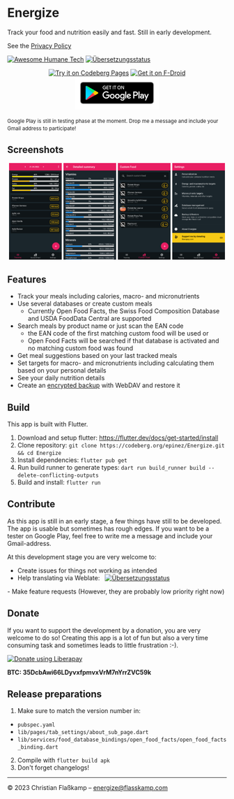 # Energize

Track your food and nutrition easily and fast. Still in early development.

See the [Privacy Policy](PRIVACY.md)

<p>

  [![Awesome Humane Tech](https://raw.githubusercontent.com/humanetech-community/awesome-humane-tech/main/humane-tech-badge.svg?sanitize=true)](https://github.com/humanetech-community/awesome-humane-tech)
  <a href="https://hosted.weblate.org/engage/energize/">
    <img src="https://hosted.weblate.org/widgets/energize/-/energize/svg-badge.svg" alt="Übersetzungsstatus" />
  </a>

</p>

<p align="center">
  <a href="https://epinez.codeberg.page/projects/energize/index.html"><img src="https://codeberg.org/epinez/pages/raw/branch/main/try_on_codeberg_pages.png" alt="Try it on Codeberg Pages" height="75"></a>
  <a href="https://f-droid.org/packages/com.flasskamp.energize"><img src="https://fdroid.gitlab.io/artwork/badge/get-it-on.png" alt="Get it on F-Droid" height="75"></a>
  <a href="https://play.google.com/store/apps/details?id=com.flasskamp.energize"><img src="./docs/google-play-badge.png" alt="Get it on Google Play" height="75"></a>
</p>

<small>
Google Play is still in testing phase at the moment. Drop me a message and include your Gmail address to participate!
</small>

<br>

## Screenshots

<p align="center">
  <img src="./fastlane/metadata/android/en-US/images/phoneScreenshots/1.png" width="24%"/>
  <img src="./fastlane/metadata/android/en-US/images/phoneScreenshots/2.png" width="24%"/>
  <img src="./fastlane/metadata/android/en-US/images/phoneScreenshots/3.png" width="24%"/>
  <img src="./fastlane/metadata/android/en-US/images/phoneScreenshots/4.png" width="24%"/>
</p>

## Features

- Track your meals including calories, macro- and micronutrients
- Use several databases or create custom meals
  - Currently Open Food Facts, the Swiss Food Composition Database and USDA FoodData Central are supported
- Search meals by product name or just scan the EAN code
  - the EAN code of the first matching custom food will be used or
  - Open Food Facts will be searched if that database is activated and no matching custom food was found
- Get meal suggestions based on your last tracked meals
- Set targets for macro- and micronutrients including calculating them based on your personal details
- See your daily nutrition details
- Create an [encrypted backup](docs/backup-encryption/README.md) with WebDAV and restore it

## Build

This app is built with Flutter.

1. Download and setup flutter: https://flutter.dev/docs/get-started/install
2. Clone repository: `git clone https://codeberg.org/epinez/Energize.git && cd Energize`
3. Install dependencies: `flutter pub get`
4. Run build runner to generate types: `dart run build_runner build --delete-conflicting-outputs`
5. Build and install: `flutter run`

## Contribute

As this app is still in an early stage, a few things have still to be developed. The app is usable but sometimes has rough edges. If you want to be a tester on Google Play, feel free to write me a message and include your Gmail-address.

At this development stage you are very welcome to:

- Create issues for things not working as intended
- Help translating via Weblate: &nbsp; <a href="https://hosted.weblate.org/engage/energize/">
  <img src="https://hosted.weblate.org/widgets/energize/-/energize/svg-badge.svg" alt="Übersetzungsstatus" />
</a>
- Make feature requests (However, they are probably low priority right now)

## Donate 

If you want to support the development by a donation, you are very welcome to do so! Creating this app is a lot of fun but also a very time consuming task and sometimes leads to little frustration :-).


<a href="https://liberapay.com/epinez/donate">
  <img alt="Donate using Liberapay" src="https://liberapay.com/assets/widgets/donate.svg">
</a>
  
<b>BTC: 35DcbAwi66LDyvxfpmvxVrM7nYrrZVC59k</b>

## Release preparations

1. Make sure to match the version number in:

- `pubspec.yaml`
- `lib/pages/tab_settings/about_sub_page.dart`
- `lib/services/food_database_bindings/open_food_facts/open_food_facts_binding.dart`

2. Compile with `flutter build apk`
3. Don't forget changelogs!

---

© 2023 Christian Flaßkamp – energize@flasskamp.com